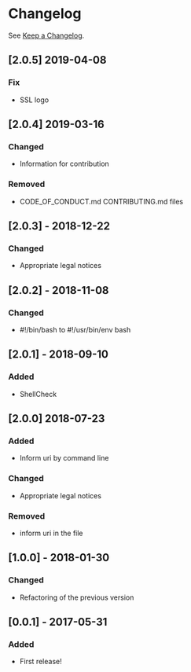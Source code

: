 # Changelog

See [Keep a Changelog](http://keepachangelog.com/).

## [2.0.5] 2019-04-08
### Fix
- SSL logo

## [2.0.4] 2019-03-16
### Changed
- Information for contribution

### Removed
- CODE_OF_CONDUCT.md CONTRIBUTING.md files

## [2.0.3] - 2018-12-22

### Changed
- Appropriate legal notices

## [2.0.2] - 2018-11-08

### Changed

- #!/bin/bash to #!/usr/bin/env bash

## [2.0.1] - 2018-09-10

### Added

- ShellCheck

## [2.0.0] 2018-07-23

### Added

- Inform uri by command line

### Changed

- Appropriate legal notices

### Removed

- inform uri in the file

## [1.0.0] - 2018-01-30

### Changed

- Refactoring of the previous version

## [0.0.1] - 2017-05-31

### Added

- First release!
